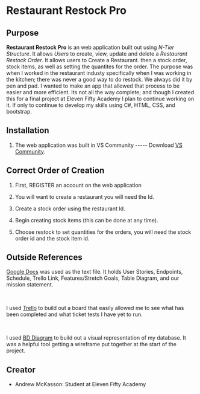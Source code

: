 # Restaurant Restock Pro

## **Purpose**

**Restaurant Restock Pro** is an web application built out using *N-Tier Structure*. It allows *Users* to create, view, update and delete a *Restaurant Restock Order*. 
It allows users to Create a Restaurant. then a stock order, stock items, as well as setting the quantites for the order.  The purpose was when I worked in the restaurant industy
specifically when I was working in the kitchen; there was never a good way to do restock.  We always did it by pen and pad.  I wanted to make an app that allowed that process to 
be easier and more efficient.  Its not all the way complete; and though I created this for a final project at Eleven Fifty Academy I plan to continue working on it.  If only 
to continue to develop my skills using C#, HTML, CSS, and bootstrap.

</hr>

## Installation

1. The web application was built in VS Community ----- Download [VS Community](https://visualstudio.microsoft.com/downloads/).

## Correct Order of Creation

1. First, REGISTER an account on the web application

2. You will want to create a restaurant you will need the Id.

3. Create a stock order using the restaurant Id.

4. Begin creating stock items (this can be done at any time).

5. Choose restock to set quantities for the orders, you will need the stock order id and the stock item id.

## Outside References

[Google Docs](https://docs.google.com/document/d/1qoaRRZ5mfcuwCdbJ61uDoIWlXtf9aFVknpXdEal5Agk/edit#heading=h.9561h8mlbskk) was used as the text file.  It holds User Stories, Endpoints, Schedule, Trello Link, Features/Stretch Goals, Table Diagram, and our mission statement.

<br>

I used [Trello](https://trello.com/b/HgoC4JyA/restaurant-restock-pro) to build out a board that easily allowed me to see what has been completed and what ticket tests I have yet to run.

<br>

I used [BD Diagram](https://dbdiagram.io/d/60d48acddd6a5971481df6b5) to build out a visual representation of my database.  It was a helpful tool getting a wireframe put together at the start of the project. 

</hr>

## Creator

* Andrew McKasson: Student at Eleven Fifty Academy


